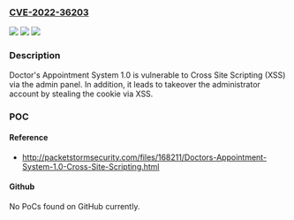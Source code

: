 ### [CVE-2022-36203](https://cve.mitre.org/cgi-bin/cvename.cgi?name=CVE-2022-36203)
![](https://img.shields.io/static/v1?label=Product&message=n%2Fa&color=blue)
![](https://img.shields.io/static/v1?label=Version&message=n%2Fa&color=blue)
![](https://img.shields.io/static/v1?label=Vulnerability&message=n%2Fa&color=brighgreen)

### Description

Doctor's Appointment System 1.0 is vulnerable to Cross Site Scripting (XSS) via the admin panel. In addition, it leads to takeover the administrator account by stealing the cookie via XSS.

### POC

#### Reference
- http://packetstormsecurity.com/files/168211/Doctors-Appointment-System-1.0-Cross-Site-Scripting.html

#### Github
No PoCs found on GitHub currently.

